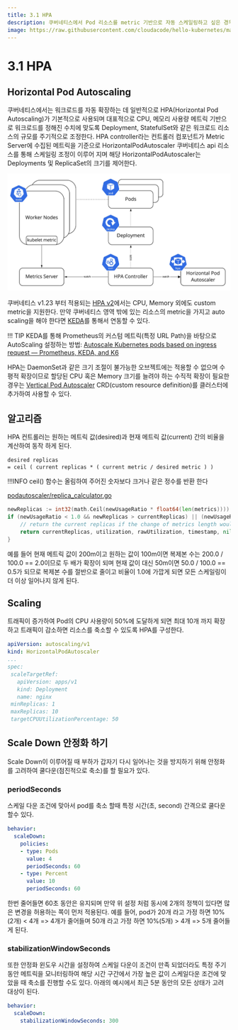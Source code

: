 ```yaml
---
title: 3.1 HPA
description: 쿠버네티스에서 Pod 리소스를 metric 기반으로 자동 스케일링하고 싶은 경우 HPA(Horizontal Pod Autoscaling)을 활용할 수 있다
image: https://raw.githubusercontent.com/cloudacode/hello-kubernetes/main/docs/assets/kubernetes-school.png
---
```


# 3.1 HPA

## Horizontal Pod Autoscaling

쿠버네티스에서는 워크로드를 자동 확장하는 데 일반적으로 HPA(Horizontal Pod Autoscaling)가 기본적으로 사용되며 대표적으로 CPU, 메모리 사용량 메트릭 기반으로 워크로드를 정해진 수치에 맞도록 Deployment, StatefulSet와 같은 워크로드 리소스의 규모를 주기적으로 조정한다.
HPA controller라는 컨트롤러 컴포넌트가 Metric Server에 수집된 메트릭을 기준으로 HorizontalPodAutoscaler 쿠버네티스 api 리소스를 통해 스케일링 조정이 이루어 지며 해당 HorizontalPodAutoscaler는 Deployments 및 ReplicaSet의 크기를 제어한다.

![horizontal-pod-autoscaler](./assets/hpa.jpg)

쿠버네티스 v1.23 부터 적용되는 [HPA v2](https://github.com/kubernetes/design-proposals-archive/blob/main/autoscaling/hpa-v2.md)에서는 CPU, Memory 외에도 custom metric을 지원한다. 만약 쿠버네티스 영역 밖에 있는 리소스의 metric을 가지고 auto scaling을 해야 한다면 [KEDA](https://keda.sh/)를 통해서 연동할 수 있다.

!!! TIP
    KEDA를 통해 Prometheus의 커스텀 메트릭(특정 URL Path)을 바탕으로 AutoScaling 설정하는 방법: [Autoscale Kubernetes pods based on ingress request — Prometheus, KEDA, and K6](https://blog.cloudacode.com/how-to-autoscale-kubernetes-pods-based-on-ingress-request-prometheus-keda-and-k6-84ae4250a9f3)

HPA는 DaemonSet과 같은 크기 조절이 불가능한 오브젝트에는 적용할 수 없으며 수평적 확장이므로 할당된 CPU 혹은 Memory 크기를 늘려야 하는 수직적 확장이 필요한 경우는 [Vertical Pod Autoscaler](https://github.com/kubernetes/autoscaler/tree/master/vertical-pod-autoscaler#install-command) CRD(custom resource definition)를 클러스터에 추가하여 사용할 수 있다.

## 알고리즘

HPA 컨트롤러는 원하는 메트릭 값(desired)과 현재 메트릭 값(current) 간의 비율을 계산하여 동작 하게 된다.

```
desired replicas
= ceil ( current replicas * ( current metric / desired metric ) )
```

!!!INFO
    ceil() 함수는 올림하여 주어진 숫자보다 크거나 같은 정수를 반환 한다

[podautoscaler/replica_calculator.go](https://github.com/kubernetes/kubernetes/blob/master/pkg/controller/podautoscaler/replica_calculator.go#L141-L145)

```go
newReplicas := int32(math.Ceil(newUsageRatio * float64(len(metrics))))
if (newUsageRatio < 1.0 && newReplicas > currentReplicas) || (newUsageRatio > 1.0 && newReplicas < currentReplicas) {
    // return the current replicas if the change of metrics length would cause a change in scale direction
    return currentReplicas, utilization, rawUtilization, timestamp, nil
}
```


예를 들어 현재 메트릭 값이 200m이고 원하는 값이 100m이면 복제본 수는 200.0 / 100.0 == 2.0이므로 두 배가 확장이 되며 현재 값이 대신 50m이면 50.0 / 100.0 == 0.5가 되므로 복제본 수를 절반으로 줄이고 비율이 1.0에 가깝게 되면 모든 스케일링이 더 이상 일어나지 않게 된다.

## Scaling

트래픽이 증가하여 Pod의 CPU 사용량이 50%에 도달하게 되면 최대 10개 까지 확장하고 트래픽이 감소하면 리소스를 축소할 수 있도록 HPA를 구성한다.

```yaml
apiVersion: autoscaling/v1
kind: HorizontalPodAutoscaler
...
spec:
 scaleTargetRef:
   apiVersion: apps/v1
   kind: Deployment
   name: nginx
 minReplicas: 1
 maxReplicas: 10
 targetCPUUtilizationPercentage: 50
```


## Scale Down 안정화 하기

Scale Down이 이루어질 때 부하가 갑자기 다시 일어나는 것을 방지하기 위해 안정화를 고려하여 쿨다운(점진적으로 축소)를 할 필요가 있다.

### periodSeconds

스케일 다운 조건에 맞아서 pod를 축소 할때 특정 시간(초, second) 간격으로 쿨다운 할수 있다.

```yaml
behavior:
  scaleDown:
    policies:
    - type: Pods
      value: 4
      periodSeconds: 60
    - type: Percent
      value: 10
      periodSeconds: 60
```
한번 줄어들면 60초 동안은 유지되며 만약 위 설정 처럼 동시에 2개의 정책이 있다면 많은 변경을 허용하는 쪽이 먼저 적용된다.
예를 들어, pod가 20개 라고 가정 하면 10%(2개) < 4개 => 4개가 줄어들며 50개 라고 가정 하면 10%(5개) > 4개    => 5개 줄어들게 된다.

### stabilizationWindowSeconds

또한 안정화 윈도우 시간을 설정하여 스케일 다운이 조건이 만족 되었더라도 특정 주기 동안 메트릭을 모니터링하여 해당 시간 구간에서 가장 높은 값이 스케일다운 조건에 맞았을 때 축소를 진행할 수도 있다. 아래의 예시에서 최근 5분 동안의 모든 상태가 고려 대상이 된다.

```yaml
behavior:
  scaleDown:
    stabilizationWindowSeconds: 300
```
